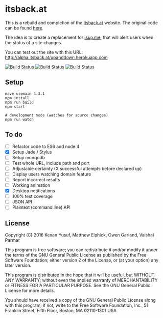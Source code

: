# itsback.at

This is a rebuild and completion of the [itsback.at](http://itsback.at) website. The original code can be found [here](https://github.com/bag-man/nodeup).

The idea is to create a replacement for [isup.me](http://isup.me), that will alert users when the status of a site changes. 

You can test out the site with this URL: http://alpha.itsback.at/upanddown.herokuapp.com

[![Build Status](https://img.shields.io/travis/aardvarks/itsback.at.svg?style=flat-square)](https://travis-ci.org/aardvarks/itsback.at)
[![Build Status](https://img.shields.io/david/aardvarks/itsback.at.svg?style=flat-square)](https://david-dm.org/aardvarks/itsback.at)
[![Build Status](https://img.shields.io/codecov/c/github/aardvarks/itsback.at.svg?style=flat-square)](https://codecov.io/github/aardvarks/itsback.at)

## Setup

```
nave usemain 4.3.1
npm install
npm run build
npm start

# development mode (watches for source changes)
npm run watch
```

## To do
- [ ] Refactor code to ES6 and node 4
- [x] Setup Jade / Stylus
- [ ] Setup mongodb
- [ ] Test whole URL, include path and port
- [ ] Adjustable certainty (X successful attempts before declared up)
- [ ] Display users watching domain feature
- [ ] Report incorrect results 
- [ ] Working animation
- [x] Desktop notitications
- [ ] 100% test coverage
- [ ] JSON API
- [ ] Plaintext (command line) API

## License
Copyright (C) 2016 Kenan Yusuf, Matthew Elphick, Owen Garland, Vaishal Parmar

This program is free software; you can redistribute it and/or modify
it under the terms of the GNU General Public License as published by
the Free Software Foundation; either version 2 of the License, or
(at your option) any later version.

This program is distributed in the hope that it will be useful,
but WITHOUT ANY WARRANTY; without even the implied warranty of
MERCHANTABILITY or FITNESS FOR A PARTICULAR PURPOSE.  See the
GNU General Public License for more details.

You should have received a copy of the GNU General Public License along
with this program; if not, write to the Free Software Foundation, Inc.,
51 Franklin Street, Fifth Floor, Boston, MA 02110-1301 USA.

